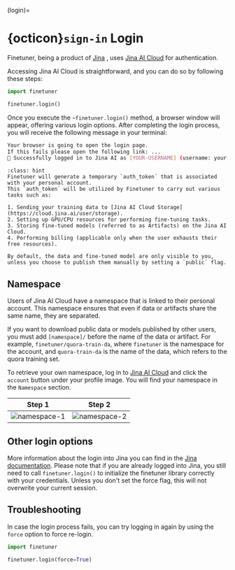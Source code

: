 (login)=
# {octicon}`sign-in` Login

Finetuner, being a product of [Jina](https://jina.ai/) ,
uses [Jina AI Cloud](https://cloud.jina.ai/) for authentication.

Accessing Jina AI Cloud is straightforward, and you can do so by following these steps:

```python
import finetuner

finetuner.login()
```

Once you execute the `~finetuner.login()` method,
a browser window will appear, offering various login options.
After completing the login process, you will receive the following message in your terminal:

```bash
Your browser is going to open the login page.
If this fails please open the following link: ...
🔐 Successfully logged in to Jina AI as [YOUR-USERNAME] (username: your-username)!
```

```{admonition} What happens when I login?
:class: hint
Finetuner will generate a temporary `auth_token` that is associated with your personal account.
This `auth_token` will be utilized by Finetuner to carry out various tasks such as:

1. Sending your training data to [Jina AI Cloud Storage](https://cloud.jina.ai/user/storage).
2. Setting up GPU/CPU resources for performing fine-tuning tasks.
3. Storing fine-tuned models (referred to as Artifacts) on the Jina AI Cloud.
4. Performing billing (applicable only when the user exhausts their free resources).

By default, the data and fine-tuned model are only visible to you, unless you choose to publish them manually by setting a `public` flag.
```

## Namespace

Users of Jina AI Cloud have a namespace that is linked to their personal account.
This namespace ensures that even if data or artifacts share the same name,
they are separated. 

If you want to download public data or models published by other users,
you must add `[namespace]/` before the name of the data or artifact.
For example, `finetuner/quora-train-da`,
where `finetuner` is the namespace for the account, and `quora-train-da` is the name of the data,
which refers to the quora training set.

To retrieve your own namespace,
log in to [Jina AI Cloud](https://cloud.jina.ai/) and click the `account` button under your profile image.
You will find your namespace in the `Namespace` section.


Step 1             |  Step 2
:-------------------------:|:-------------------------:
![namespace-1](https://user-images.githubusercontent.com/9794489/233982646-9476b885-89a9-45e4-9dd7-eea9127afb4c.jpeg)  |  ![namespace-2](https://user-images.githubusercontent.com/9794489/233982661-25a840a0-6812-4752-96b2-6c692dbf0ead.jpeg)

## Other login options

More information about the login into Jina you can find in the [Jina documentation](https://docs.jina.ai/jina-ai-cloud/login/).
Please note that if you are already logged into Jina, you still need to call `finetuner.login()` to initialize the finetuner library correctly with your credentials.
Unless you don't set the force flag, this will not overwrite your current session.

## Troubleshooting

In case the login process fails,
you can try logging in again by using the `force` option to force re-login.

```python
import finetuner

finetuner.login(force=True)
```
